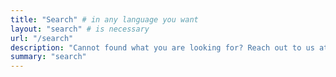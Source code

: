 ```yaml
---
title: "Search" # in any language you want
layout: "search" # is necessary
url: "/search"
description: "Cannot found what you are looking for? Reach out to us at support@mailwip.com"
summary: "search"
---
```

